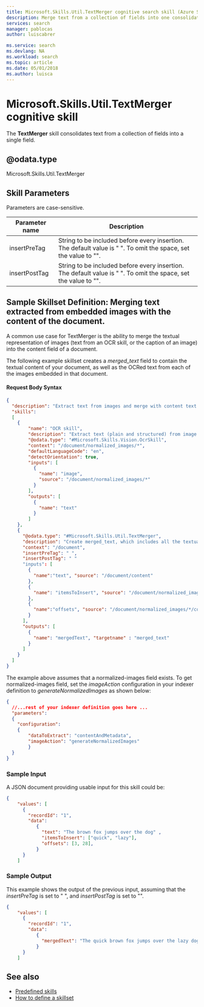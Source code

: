 ```yaml
---
title: Microsoft.Skills.Util.TextMerger cognitive search skill (Azure Search) | Microsoft Docs
description: Merge text from a collection of fields into one consolidated field. Use this cognitive skill in an Azure Search enrichment pipeline.
services: search
manager: pablocas
author: luiscabrer

ms.service: search
ms.devlang: NA
ms.workload: search
ms.topic: article
ms.date: 05/01/2018
ms.author: luisca
---
```


#	Microsoft.Skills.Util.TextMerger cognitive skill

The **TextMerger** skill consolidates text from a collection of fields into a single field. 

## @odata.type  
Microsoft.Skills.Util.TextMerger

## Skill Parameters

Parameters are case-sensitive.

| Parameter name	 | Description |
|--------------------|-------------|
| insertPreTag	| String to be included before every insertion. The default value is " ". To omit the space, set the value to "".  |
| insertPostTag	| String to be included before every insertion. The default value is " ". To omit the space, set the value to "".  |


## Sample Skillset Definition: Merging text extracted from embedded images with the content of the document.

A common use case for TextMerger is the ability to merge the textual representation of images (text from an OCR skill, or the caption of an image)  into the content field of a document. 

The following example skillset creates a *merged_text* field to contain the textual content of your document, as well as the OCRed text from each of the images embedded in that document. 

#### Request Body Syntax
```json
{
  "description": "Extract text from images and merge with content text to produce merged_text",
  "skills":
  [
    {
        "name": "OCR skill",
        "description": "Extract text (plain and structured) from image.",
        "@odata.type": "#Microsoft.Skills.Vision.OcrSkill",
        "context": "/document/normalized_images/*",
        "defaultLanguageCode": "en",
        "detectOrientation": true,
        "inputs": [
          {
            "name": "image",
            "source": "/document/normalized_images/*"
          }
        ],
        "outputs": [
          {
            "name": "text"
          }
        ]
    },
    {
      "@odata.type": "#Microsoft.Skills.Util.TextMerger",
      "description": "Create merged_text, which includes all the textual representation of each image inserted at the right location in the content field.",
      "context": "/document",
      "insertPreTag": " ",
      "insertPostTag": " "
      "inputs": [
        {
          "name":"text", "source": "/document/content"
        },
        {
          "name": "itemsToInsert", "source": "/document/normalized_images/*/text"
        },
        {
          "name":"offsets", "source": "/document/normalized_images/*/contentOffset" 
        }
      ],
      "outputs": [
        {
          "name": "mergedText", "targetname" : "merged_text"
        }
      ]
    }
  ]
}
```
The example above assumes that a normalized-images field exists. To get normalized-images field, set the *imageAction* configuration in your indexer definition to *generateNormalizedImages* as shown below:

```json
{
  //...rest of your indexer definition goes here ...
  "parameters":
  {
  	"configuration": 
    {
    	"dataToExtract": "contentAndMetadata",
     	"imageAction": "generateNormalizedImages"
		}
  }
}
```

###	Sample Input
A JSON document providing usable input for this skill could be:

```json
{
    "values": [
      {
        "recordId": "1",
        "data":
           {
             "text": "The brown fox jumps over the dog" ,
             "itemsToInsert": ["quick", "lazy"],
             "offsets": [3, 28],
           }
      }
    ]
```

###	Sample Output
This example shows the output of the previous input, assuming that the *insertPreTag* is set to " ", and *insertPostTag* is set to "". 

```json
{
    "values": [
      {
        "recordId": "1",
        "data":
           {
             "mergedText": "The quick brown fox jumps over the lazy dog" 
           }
      }
    ]
```
## See also

+ [Predefined skills](cognitive-search-predefined-skills.md)
+ [How to define a skillset](cognitive-search-defining-skillset.md)
